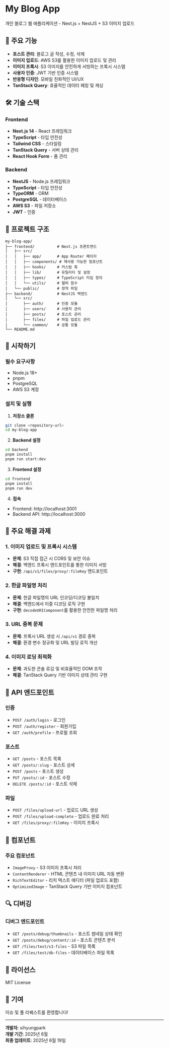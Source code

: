 # My Blog App

개인 블로그 웹 애플리케이션 - Next.js + NestJS + S3 이미지 업로드

## 🚀 주요 기능

- **포스트 관리**: 블로그 글 작성, 수정, 삭제
- **이미지 업로드**: AWS S3를 활용한 이미지 업로드 및 관리
- **이미지 프록시**: S3 이미지를 안전하게 서빙하는 프록시 시스템
- **사용자 인증**: JWT 기반 인증 시스템
- **반응형 디자인**: 모바일 친화적인 UI/UX
- **TanStack Query**: 효율적인 데이터 페칭 및 캐싱

## 🛠 기술 스택

### Frontend
- **Next.js 14** - React 프레임워크
- **TypeScript** - 타입 안전성
- **Tailwind CSS** - 스타일링
- **TanStack Query** - 서버 상태 관리
- **React Hook Form** - 폼 관리

### Backend
- **NestJS** - Node.js 프레임워크
- **TypeScript** - 타입 안전성
- **TypeORM** - ORM
- **PostgreSQL** - 데이터베이스
- **AWS S3** - 파일 저장소
- **JWT** - 인증

## 📁 프로젝트 구조

```
my-blog-app/
├── frontend/          # Next.js 프론트엔드
│   ├── src/
│   │   ├── app/       # App Router 페이지
│   │   ├── components/ # 재사용 가능한 컴포넌트
│   │   ├── hooks/     # 커스텀 훅
│   │   ├── lib/       # 유틸리티 및 설정
│   │   ├── types/     # TypeScript 타입 정의
│   │   └── utils/     # 헬퍼 함수
│   └── public/        # 정적 파일
├── backend/           # NestJS 백엔드
│   └── src/
│       ├── auth/      # 인증 모듈
│       ├── users/     # 사용자 관리
│       ├── posts/     # 포스트 관리
│       ├── files/     # 파일 업로드 관리
│       └── common/    # 공통 모듈
└── README.md
```

## 🚦 시작하기

### 필수 요구사항

- Node.js 18+
- pnpm
- PostgreSQL
- AWS S3 계정


### 설치 및 실행

1. **저장소 클론**
```bash
git clone <repository-url>
cd my-blog-app
```

2. **Backend 설정**
```bash
cd backend
pnpm install
pnpm run start:dev
```

3. **Frontend 설정**
```bash
cd frontend
pnpm install
pnpm run dev
```

4. **접속**
- Frontend: http://localhost:3001
- Backend API: http://localhost:3000

## 🔧 주요 해결 과제

### 1. 이미지 업로드 및 프록시 시스템
- **문제**: S3 직접 접근 시 CORS 및 보안 이슈
- **해결**: 백엔드 프록시 엔드포인트를 통한 이미지 서빙
- **구현**: `/api/v1/files/proxy/:fileKey` 엔드포인트

### 2. 한글 파일명 처리
- **문제**: 한글 파일명의 URL 인코딩/디코딩 불일치
- **해결**: 백엔드에서 이중 디코딩 로직 구현
- **구현**: `decodeURIComponent`를 활용한 안전한 파일명 처리

### 3. URL 중복 문제
- **문제**: 프록시 URL 생성 시 `/api/v1` 경로 중복
- **해결**: 환경 변수 정규화 및 URL 빌딩 로직 개선

### 4. 이미지 로딩 최적화
- **문제**: 과도한 콘솔 로깅 및 비효율적인 DOM 조작
- **해결**: TanStack Query 기반 이미지 상태 관리 구현

## 📝 API 엔드포인트

### 인증
- `POST /auth/login` - 로그인
- `POST /auth/register` - 회원가입
- `GET /auth/profile` - 프로필 조회

### 포스트
- `GET /posts` - 포스트 목록
- `GET /posts/:slug` - 포스트 상세
- `POST /posts` - 포스트 생성
- `PUT /posts/:id` - 포스트 수정
- `DELETE /posts/:id` - 포스트 삭제

### 파일
- `POST /files/upload-url` - 업로드 URL 생성
- `POST /files/upload-complete` - 업로드 완료 처리
- `GET /files/proxy/:fileKey` - 이미지 프록시

## 🎨 컴포넌트

### 주요 컴포넌트
- `ImageProxy` - S3 이미지 프록시 처리
- `ContentRenderer` - HTML 콘텐츠 내 이미지 URL 자동 변환
- `RichTextEditor` - 리치 텍스트 에디터 (파일 업로드 포함)
- `OptimizedImage` - TanStack Query 기반 이미지 컴포넌트

## 🔍 디버깅

### 디버그 엔드포인트
- `GET /posts/debug/thumbnails` - 포스트 썸네일 상태 확인
- `GET /posts/debug/content/:id` - 포스트 콘텐츠 분석
- `GET /files/test/s3-files` - S3 파일 목록
- `GET /files/test/db-files` - 데이터베이스 파일 목록

## 📄 라이선스

MIT License

## 🤝 기여

이슈 및 풀 리퀘스트를 환영합니다!

---

**개발자**: sihyungpark  
**개발 기간**: 2025년 6월  
**최종 업데이트**: 2025년 6월 19일 